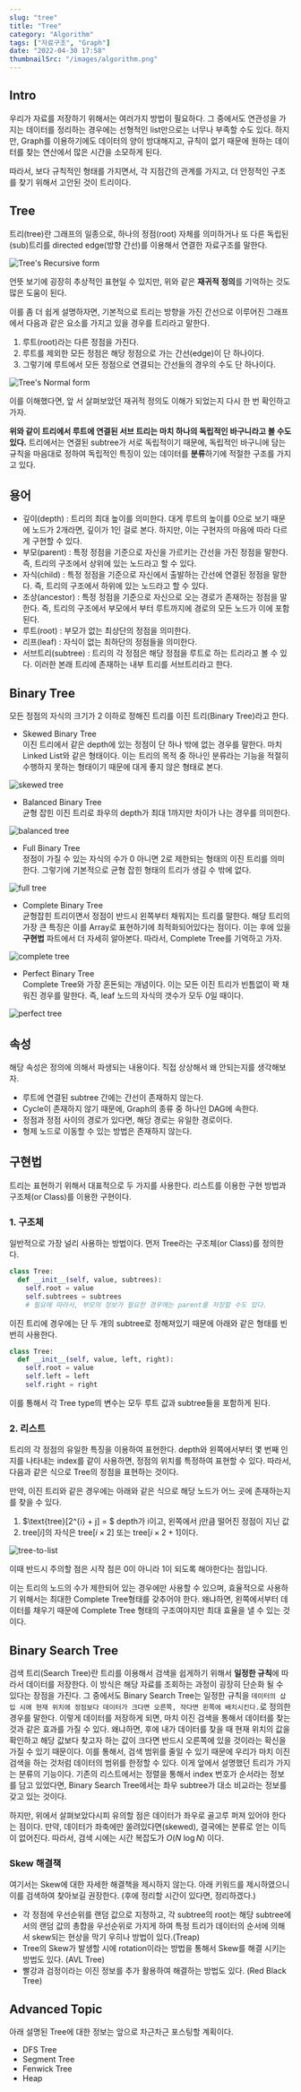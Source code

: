 ```yaml
---
slug: "tree"
title: "Tree"
category: "Algorithm"
tags: ["자료구조", "Graph"]
date: "2022-04-30 17:58"
thumbnailSrc: "/images/algorithm.png"
---
```


## Intro

우리가 자료를 저장하기 위해서는 여러가지 방법이 필요하다. 그 중에서도 연관성을 가지는 데이터를 정리하는 경우에는 선형적인 list만으로는 너무나 부족할 수도 있다. 하지만, Graph를 이용하기에도 데이터의 양이 방대해지고, 규칙이 없기 때문에 원하는 데이터를 찾는 연산에서 많은 시간을 소모하게 된다.

따라서, 보다 규칙적인 형태를 가지면서, 각 지점간의 관계를 가지고, 더 안정적인 구조를 찾기 위해서 고안된 것이 트리이다.

## Tree

트리(tree)란 그래프의 일종으로, 하나의 정점(root) 자체를 의미하거나 또 다른 독립된 (sub)트리를 directed edge(방향 간선)를 이용해서 연결한 자료구조를 말한다.

![Tree's Recursive form](/images/tree1.jpeg)

언뜻 보기에 굉장히 추상적인 표현일 수 있지만, 위와 같은 **재귀적 정의**를 기억하는 것도 많은 도움이 된다.

이를 좀 더 쉽게 설명하자면, 기본적으로 트리는 방향을 가진 간선으로 이루어진 그래프에서 다음과 같은 요소를 가지고 있을 경우를 트리라고 말한다.

1. 루트(root)라는 다른 정점을 가진다.
2. 루트를 제외한 모든 정점은 해당 정점으로 가는 간선(edge)이 단 하나이다.
3. 그렇기에 루트에서 모든 정점으로 연결되는 간선들의 경우의 수도 단 하나이다.

![Tree's Normal form](/images/tree2.jpeg)

이를 이해했다면, 앞 서 살펴보았던 재귀적 정의도 이해가 되었는지 다시 한 번 확인하고 가자.

**위와 같이 트리에서 루트에 연결된 서브 트리는 마치 하나의 독립적인 바구니라고 볼 수도 있다.** 트리에서는 연결된 subtree가 서로 독립적이기 때문에, 독립적인 바구니에 담는 규칙을 마음대로 정하여 독립적인 특징이 있는 데이터를 **분류**하기에 적절한 구조를 가지고 있다.

## 용어

- 깊이(depth) : 트리의 최대 높이를 의미한다. 대게 루트의 높이를 0으로 보기 때문에 노드가 2개라면, 깊이가 1인 걸로 본다. 하지만, 이는 구현자의 마음에 따라 다르게 구현할 수 있다.
- 부모(parent) : 특정 정점을 기준으로 자신을 가르키는 간선을 가진 정점을 말한다. 즉, 트리의 구조에서 상위에 있는 노드라고 할 수 있다.
- 자식(child) : 특정 정점을 기준으로 자신에서 출발하는 간선에 연결된 정점을 말한다. 즉, 트리의 구조에서 하위에 있는 노드라고 할 수 있다.
- 조상(ancestor) : 특정 정점을 기준으로 자신으로 오는 경로가 존재하는 정점을 말한다. 즉, 트리의 구조에서 부모에서 부터 루트까지에 경로의 모든 노드가 이에 포함된다.
- 루트(root) : 부모가 없는 최상단의 정점을 의미한다.
- 리프(leaf) : 자식이 없는 최하단의 정점들을 의미한다.
- 서브트리(subtree) : 트리의 각 정점은 해당 정점을 루트로 하는 트리라고 볼 수 있다. 이러한 본래 트리에 존재하는 내부 트리를 서브트리라고 한다.

## Binary Tree
  
모든 정점의 자식의 크기가 2 이하로 정해진 트리를 이진 트리(Binary Tree)라고 한다.

- Skewed Binary Tree  
  이진 트리에서 같은 depth에 있는 정점이 단 하나 밖에 없는 경우를 말한다. 마치 Linked List와 같은 형태이다. 이는 트리의 목적 중 하나인 분류라는 기능을 적절히 수행하지 못하는 형태이기 때문에 대게 좋지 않은 형태로 본다.

![skewed tree](/images/skewed-tree.png)

- Balanced Binary Tree  
  균형 잡힌 이진 트리로 좌우의 depth가 최대 1까지만 차이가 나는 경우를 의미한다.

![balanced tree](/images/balanced-tree.png)

- Full Binary Tree  
  정점이 가질 수 있는 자식의 수가 0 아니면 2로 제한되는 형태의 이진 트리를 의미한다. 그렇기에 기본적으로 균형 잡힌 형태의 트리가 생길 수 밖에 없다.

![full tree](/images/full-tree.png)

- Complete Binary Tree  
  균형잡힌 트리이면서 정점이 반드시 왼쪽부터 채워지는 트리를 말한다. 해당 트리의 가장 큰 특징은 이를 Array로 표현하기에 최적화되어있다는 점이다. 이는 후에 있을 **구현법** 파트에서 더 자세히 알아본다. 따라서, Complete Tree를 기억하고 가자.

![complete tree](/images/complete-tree.png)

- Perfect Binary Tree  
  Complete Tree와 가장 혼돈되는 개념이다. 이는 모든 이진 트리가 빈틈없이 꽉 채워진 경우를 말한다. 즉, leaf 노드의 자식의 갯수가 모두 0일 때이다.

![perfect tree](/images/perfect-tree.png)

## 속성

해당 속성은 정의에 의해서 파생되는 내용이다. 직접 상상해서 왜 안되는지를 생각해보자.

- 루트에 연결된 subtree 간에는 간선이 존재하지 않는다.
- Cycle이 존재하지 않기 때문에, Graph의 종류 중 하나인 DAG에 속한다.
- 정점과 정점 사이의 경로가 있다면, 해당 경로는 유일한 경로이다.
- 형제 노드로 이동할 수 있는 방법은 존재하지 않는다.

## 구현법

트리는 표현하기 위해서 대표적으로 두 가지를 사용한다. 리스트를 이용한 구현 방법과 구조체(or Class)를 이용한 구현이다.

### 1. 구조체

일반적으로 가장 널리 사용하는 방법이다. 먼저 Tree라는 구조체(or Class)를 정의한다.

```python
class Tree:
  def __init__(self, value, subtrees):
    self.root = value
    self.subtrees = subtrees
    # 필요에 따라서, 부모의 정보가 필요한 경우에는 parent를 저장할 수도 있다.
```

이진 트리에 경우에는 단 두 개의 subtree로 정해져있기 때문에 아래와 같은 형태를 빈번히 사용한다.

```python
class Tree:
  def __init__(self, value, left, right):
    self.root = value
    self.left = left
    self.right = right
```

이를 통해서 각 Tree type의 변수는 모두 루트 값과 subtree들을 포함하게 된다.

### 2. 리스트

트리의 각 정점의 유일한 특징을 이용하여 표현한다. depth와 왼쪽에서부터 몇 번째 인지를 나타내는 index를 같이 사용하면, 정점의 위치를 특정하여 표현할 수 있다.
따라서, 다음과 같은 식으로 Tree의 정점을 표현하는 것이다.

만약, 이진 트리와 같은 경우에는 아래와 같은 식으로 해당 노드가 어느 곳에 존재하는지를 찾을 수 있다.

1. $\text{tree}[2^{i} + j] = $ depth가 i이고, 왼쪽에서 j만큼 떨어진 정점이 지닌 값
2. $\text{tree}[i]$의 자식은 $\text{tree}[i \times 2]$ 또는 $\text{tree}[i \times 2 + 1]$이다.

![tree-to-list](/images/tree-to-list.jpeg)

이때 반드시 주의할 점은 시작 점은 0이 아니라 1이 되도록 해야한다는 점입니다.

이는 트리의 노드의 수가 제한되어 있는 경우에만 사용할 수 있으며, 효율적으로 사용하기 위해서는 최대한 Complete Tree형태를 갖추어야 한다. 왜냐하면, 왼쪽에서부터 데이터를 채우기 때문에 Complete Tree 형태의 구조여야지만 최대 효율을 낼 수 있는 것이다.

## Binary Search Tree

검색 트리(Search Tree)란 트리를 이용해서 검색을 쉽게하기 위해서 **일정한 규칙**에 따라서 데이터를 저장한다. 이 방식은 해당 자료를 조회하는 과정이 굉장히 단순화 될 수 있다는 장점을 가진다. 그 중에서도 Binary Search Tree는 일정한 규칙을 `데이터의 삽입 시에 현재 위치에 정점보다 데이터가 크다면 오른쪽, 작다면 왼쪽에 배치시킨다.`로 정의한 경우를 말한다. 이렇게 데이터를 저장하게 되면, 마치 이진 검색을 통해서 데이터를 찾는 것과 같은 효과를 가질 수 있다. 왜냐하면, 후에 내가 데이터를 찾을 때 현재 위치의 값을 확인하고 해당 값보다 찾고자 하는 값이 크다면 반드시 오른쪽에 있을 것이라는 확신을 가질 수 있기 때문이다. 이를 통해서, 검색 범위를 줄일 수 있기 때문에 우리가 마치 이진 검색을 하는 것처럼 데이터의 범위를 한정할 수 있다. 이게 앞에서 설명했던 트리가 가지는 분류의 기능이다. 기존의 리스트에서는 정렬을 통해서 index 번호가 순서라는 정보를 담고 있었다면, Binary Search Tree에서는 좌우 subtree가 대소 비교라는 정보를 갖고 있는 것이다.

하지만, 위에서 살펴보았다시피 유의할 점은 데이터가 좌우로 골고루 퍼져 있어야 한다는 점이다. 만약, 데이터가 좌축에만 쏠려있다면(skewed), 결국에는 분류로 얻는 이득이 없어진다. 따라서, 검색 시에는 시간 복잡도가 $O(N~\log{N})$ 이다.

### Skew 해결책

여기서는 Skew에 대한 자세한 해결책을 제시하지 않는다. 아래 키워드를 제시하였으니 이를 검색하여 찾아보길 권장한다. (후에 정리할 시간이 있다면, 정리하겠다.)

- 각 정점에 우선순위를 랜덤 값으로 지정하고, 각 subtree의 root는 해당 subtree에서의 랜덤 값의 총합을 우선순위로 가지게 하여 특정 트리가 데이터의 순서에 의해서 skew되는 현상을 막기 우히나 방법이 있다.(Treap)
- Tree의 Skew가 발생할 시에 rotation이라는 방법을 통해서 Skew를 해결 시키는 방법도 있다. (AVL Tree)
- 빨강과 검정이라는 이진 정보를 추가 활용하여 해결하는 방법도 있다. (Red Black Tree)

## Advanced Topic

아래 설명된 Tree에 대한 정보는 앞으로 차근차근 포스팅할 계획이다.

- DFS Tree
- Segment Tree
- Fenwick Tree
- Heap
